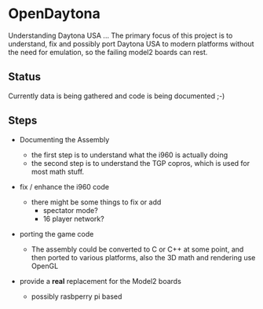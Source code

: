 # OpenDaytona
Understanding Daytona USA ...
The primary focus of this project is to understand, fix and possibly port Daytona USA to modern platforms without the need for emulation, so the failing model2 boards can rest.

## Status
Currently data is being gathered and code is being documented ;-)

## Steps
* Documenting the Assembly
  - the first step is to understand what the i960 is actually doing
  - the second step is to understand the TGP copros, which is used for most math stuff.

* fix / enhance the i960 code
  - there might be some things to fix or add
    - spectator mode?
    - 16 player network?

* porting the game code
  - The assembly could be converted to C or C++ at some point, and then ported to various platforms, also the 3D math and rendering use OpenGL

* provide a __real__ replacement for the Model2 boards
  - possibly rasbperry pi based
